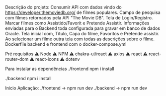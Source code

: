 Descrição do projeto:
Consumir API com dados vindo do https://developer.themoviedb.org/ de filmes populares.
Campo de pesquisa com filmes retornados pela API "The Movie DB".
Tela de Login/Registro.
Marcar filmes como Assistido/Favorit e Pretende Assistir.
Informações enviadas para o Backend toda configurada para gravar em banco de dados Oracle. 
Tela inicial com, Título, Capa do filme, Favoritos e Pretende assistir.
Ao selecionar um filme outra tela com todas as descrições sobre o filme. 
Dockerfile backend e frontend com o docker-compose.yml

Pré requisitos
⚠️ Node ⚠️ NPM ⚠️ chakra-ui/react ⚠️ axios ⚠️ react ⚠️ react-router-dom ⚠️ react-icons ⚠️ dotenv 

Para instalar as dependências 
./frontend 
npm i install 

./backend
npm i install

Inicio Aplicação:
./frontend -> npm run dev
./backend -> npm run dev
